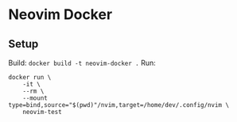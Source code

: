# Neovim Docker

## Setup

Build: `docker build -t neovim-docker .`
Run:

```
docker run \
    -it \
    --rm \
    --mount type=bind,source="$(pwd)"/nvim,target=/home/dev/.config/nvim \
    neovim-test
```

